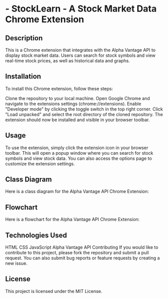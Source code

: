 # -  StockLearn - A Stock Market Data Chrome Extension
## Description
This is a Chrome extension that integrates with the Alpha Vantage API to display stock market data. Users can search for stock symbols and view real-time stock prices, as well as historical data and graphs.

## Installation
To install this Chrome extension, follow these steps:

Clone the repository to your local machine.
Open Google Chrome and navigate to the extensions settings (chrome://extensions).
Enable "Developer mode" by clicking the toggle switch in the top right corner.
Click "Load unpacked" and select the root directory of the cloned repository.
The extension should now be installed and visible in your browser toolbar.

## Usage
To use the extension, simply click the extension icon in your browser toolbar. This will open a popup window where you can search for stock symbols and view stock data. You can also access the options page to customize the extension settings.

## Class Diagram
Here is a class diagram for the Alpha Vantage API Chrome Extension:



## Flowchart
Here is a flowchart for the Alpha Vantage API Chrome Extension:



## Technologies Used
HTML
CSS
JavaScript
Alpha Vantage API
Contributing
If you would like to contribute to this project, please fork the repository and submit a pull request. You can also submit bug reports or feature requests by creating a new issue.

## License
This project is licensed under the MIT License.
